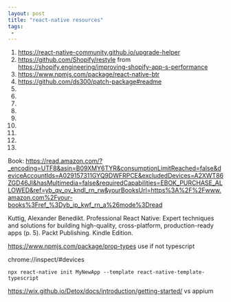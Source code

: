 ```yaml
---
layout: post
title: "react-native resources"
tags:
 -
---
```



1. https://react-native-community.github.io/upgrade-helper
1. https://github.com/Shopify/restyle from https://shopify.engineering/improving-shopify-app-s-performance
1. https://www.npmjs.com/package/react-native-btr
1. https://github.com/ds300/patch-package#readme
1. 
1. 
1. 
1. 
1. 
1. 
1. 
1. 
1. 

Book: https://read.amazon.com/?_encoding=UTF8&asin=B09XMY6TYR&consumptionLimitReached=false&deviceAccountIds=A029157311GYQ9DWFRPCE&excludedDevices=A2XWT86ZGD46JI&hasMultimedia=false&requiredCapabilities=EBOK_PURCHASE_ALLOWED&ref=yb_qv_ov_kndl_rn_rw&yourBooksUrl=https%3A%2F%2Fwww.amazon.com%2Fyour-books%3Fref_%3Dyb_ip_kwf_rn_a%26mode%3Dread



Kuttig, Alexander Benedikt. Professional React Native: Expert techniques and solutions for building high-quality, cross-platform, production-ready apps (p. 5). Packt Publishing. Kindle Edition. 

https://www.npmjs.com/package/prop-types use if not typescript

chrome://inspect/#devices

`npx react-native init MyNewApp --template react-native-template-typescript`

https://wix.github.io/Detox/docs/introduction/getting-started/ vs appium




